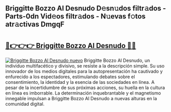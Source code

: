 ## Briggitte Bozzo Al Desnudo D𝚎sn𝚞dos filtr𝚊dos - Parts-0dn Vid𝚎os filtr𝚊dos - N𝚞evas f𝚘tos atr𝚊ctivas DmgqF

# <h2><a href="http://mb5bq9q.tromn.icu/?c=Briggitte+Bozzo+Al+Desnudo">🔗👉👉👉 Briggitte Bozzo Al Desnudo 🔗🔗</a></h2>

[![Briggitte Bozzo Al Desnudo nuevo](https://i.imgur.com/pEAQMta.gif)](http://mb5bq9q.tromn.icu/?c=Briggitte+Bozzo+Al+Desnudo)
Briggitte Bozzo Al Desnudo, un individuo multifacético y divisivo, se resiste a la descripción simple. Su uso innovador de los medios digitales para la autopresentación ha cautivado y enfurecido a los espectadores, estimulando debates sobre el consentimiento, la identidad y la esencia de las sociedades en línea. A pesar de la incertidumbre de sus próximas acciones, su huella en la cultura en línea es imborrable. La determinación inquebrantable y el magnetismo innegable impulsan a Briggitte Bozzo Al Desnudo a nuevas alturas en la comunidad digital.
